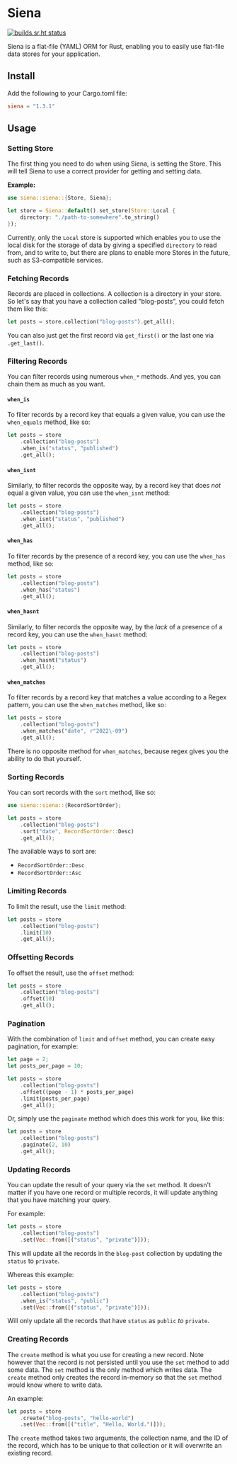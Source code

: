 # Siena

[![builds.sr.ht status](https://builds.sr.ht/~asko/siena/commits/master/tests.yml.svg)](https://builds.sr.ht/~asko/siena/commits/master/tests.yml?)

Siena is a flat-file (YAML) ORM for Rust, enabling you to easily use flat-file data stores for your application.

## Install

Add the following to your Cargo.toml file:
```TOML
siena = "1.3.1"
```

## Usage

### Setting Store

The first thing you need to do when using Siena, is setting the Store. This will tell Siena to use a correct provider for getting and setting data. 

**Example:**

```rust
use siena::siena::{Store, Siena};

let store = Siena::default().set_store(Store::Local {
    directory: "./path-to-somewhere".to_string()
});
```

Currently, only the `Local` store is supported which enables you to use the local disk for the storage of 
data by giving a specified `directory` to read from, and to write to, but there are plans to enable more Stores in the future, such as S3-compatible services. 

### Fetching Records

Records are placed in collections. A collection is a directory in your store. So let's say 
that you have a collection called "blog-posts", you could fetch them like this:

```rust
let posts = store.collection("blog-posts").get_all();
```

You can also just get the first record via `get_first()` or the last one via 
`.get_last()`.

### Filtering Records

You can filter records using numerous `when_*` methods. And yes, you can chain them 
as much as you want. 

#### `when_is`

To filter records by a record key that equals a given value, you can use the `when_equals` method, like so:

```rust
let posts = store
    .collection("blog-posts")
    .when_is("status", "published")
    .get_all();
```

#### `when_isnt`

Similarly, to filter records the opposite way, by a record key that does _not_ equal a given value, you can use the 
`when_isnt` method: 

```rust
let posts = store
    .collection("blog-posts")
    .when_isnt("status", "published")
    .get_all();
```

#### `when_has`

To filter records by the presence of a record key, you can use the `when_has` method, like so:

```rust
let posts = store
    .collection("blog-posts")
    .when_has("status")
    .get_all();
```

#### `when_hasnt`

Similarly, to filter records the opposite way, by the _lack_ of a presence of a record key, you can use the `when_hasnt` method:

```rust
let posts = store
    .collection("blog-posts")
    .when_hasnt("status")
    .get_all();
```

#### `when_matches`

To filter records by a record key that matches a value according to a Regex pattern, you can use the `when_matches` method, like so:

```rust
let posts = store
    .collection("blog-posts")
    .when_matches("date", r"2022\-09")
    .get_all();
```

There is no opposite method for `when_matches`, because regex gives you the ability to do that yourself.

### Sorting Records

You can sort records with the `sort` method, like so:

```rust
use siena::siena::{RecordSortOrder};

let posts = store
    .collection("blog-posts")
    .sort("date", RecordSortOrder::Desc)
    .get_all();
```

The available ways to sort are:

- `RecordSortOrder::Desc`
- `RecordSortOrder::Asc`

### Limiting Records

To limit the result, use the `limit` method:

```rust
let posts = store
    .collection("blog-posts")
    .limit(10)
    .get_all();
```

### Offsetting Records

To offset the result, use the `offset` method:

```rust
let posts = store
    .collection("blog-posts")
    .offset(10)
    .get_all();
```

### Pagination

With the combination of `limit` and `offset` method, you can create easy pagination, for example:

```rust
let page = 2;
let posts_per_page = 10;

let posts = store
    .collection("blog-posts")
    .offset((page - 1) * posts_per_page)
    .limit(posts_per_page)
    .get_all();
```

Or, simply use the `paginate` method which does this work for you, like this:

```rust
let posts = store
    .collection("blog-posts")
    .paginate(2, 10)
    .get_all();
```

### Updating Records

You can update the result of your query via the `set` method. It doesn't matter if you have one record or multiple records, it will update anything that you have matching your query.

For example:

```rust
let posts = store
    .collection("blog-posts")
    .set(Vec::from([("status", "private")]));
```

This will update all the records in the `blog-post` collection by updating the `status` to `private`.

Whereas this example:

```rust
let posts = store
    .collection("blog-posts")
    .when_is("status", "public")
    .set(Vec::from([("status", "private")]));
```

Will only update all the records that have `status` as `public` _to_ `private`.

### Creating Records

The `create` method is what you use for creating a new record. Note however that the 
record is not persisted until you use the `set` method to add some data. The `set` method is the only method
which writes data. The `create` method only creates the record in-memory so that the `set` method would know 
where to write data.

An example:

```rust
let posts = store
    .create("blog-posts", "hello-world")
    .set(Vec::from([("title", "Hello, World.")]));
```

The `create` method takes two arguments, the collection name, and the ID of the record, which has to be unique to that collection or it will overwrite an existing record.
